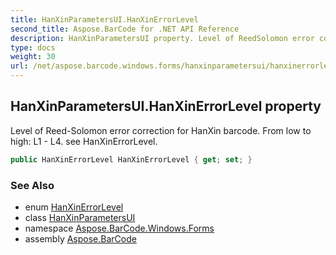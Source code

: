 ```yaml
---
title: HanXinParametersUI.HanXinErrorLevel
second_title: Aspose.BarCode for .NET API Reference
description: HanXinParametersUI property. Level of ReedSolomon error correction for HanXin barcode. From low to high L1  L4. see HanXinErrorLevel
type: docs
weight: 30
url: /net/aspose.barcode.windows.forms/hanxinparametersui/hanxinerrorlevel/
---
```

## HanXinParametersUI.HanXinErrorLevel property

Level of Reed-Solomon error correction for HanXin barcode. From low to high: L1 - L4. see HanXinErrorLevel.

```csharp
public HanXinErrorLevel HanXinErrorLevel { get; set; }
```

### See Also

* enum [HanXinErrorLevel](../../../aspose.barcode.generation/hanxinerrorlevel/)
* class [HanXinParametersUI](../)
* namespace [Aspose.BarCode.Windows.Forms](../../../aspose.barcode.windows.forms/)
* assembly [Aspose.BarCode](../../../)



